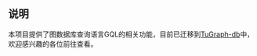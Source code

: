 ## 说明

本项目提供了图数据库查询语言GQL的相关功能，目前已迁移到[TuGraph-db](https://github.com/TuGraph-family/tugraph-db/tree/master/deps/geax-front-end)中，
欢迎感兴趣的各位前往查看。